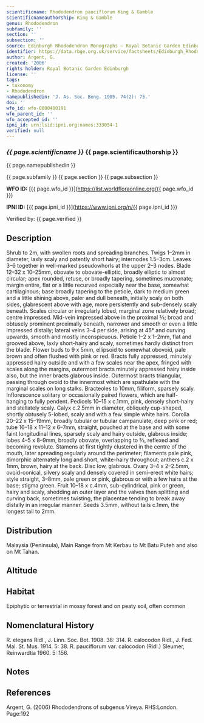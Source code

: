 ```yaml
---
scientificname: Rhododendron pauciflorum King & Gamble
scientificnameauthorship: King & Gamble
genus: Rhododendron
subfamily: ''
section: ''
subsection: ''
source: Edinburgh Rhododendron Monographs – Royal Botanic Garden Edinburgh
identifier: https://data.rbge.org.uk/service/factsheets/Edinburgh_Rhododendron_Monographs.xhtml
author: Argent, G.
created: '2006'
rights holder: Royal Botanic Garden Edinburgh
license: ''
tags:
- taxonomy
- Rhododendron
namepublishedin: 'J. As. Soc. Beng. 1905. 74(2): 75.'
doi: ''
wfo_id: wfo-0000400191
wfo_parent_id: ''
wfo_accepted_id: ''
ipni_id: urn:lsid:ipni.org:names:333054-1
verified: null
---
```

### _{{ page.scientificname }}_ {{ page.scientificauthorship }}
 {{ page.namepublishedin }}

{{ page.subfamily }} {{ page.section }} {{ page.subsection }}

**WFO ID:** [{{ page.wfo_id }}](https://list.worldfloraonline.org/{{ page.wfo_id }})

**IPNI ID:** [{{ page.ipni_id }}](https://www.ipni.org/n/{{ page.ipni_id }})

Verified by: {{ page.verified }}



## Description
Shrub to 2m, with swollen roots and spreading branches. Twigs 1–2mm in diameter, laxly scaly and patently short hairy; internodes 1.5–3cm. Leaves 3–6 together in well-marked pseudowhorls at the upper 2–3 nodes. Blade 12–32 x 10–25mm, obovate to obovate-elliptic, broadly elliptic to almost circular; apex rounded, retuse, or broadly tapering, sometimes mucronate; margin entire, flat or a little recurved especially near the base, somewhat cartilaginous; base broadly tapering to the petiole, dark to medium green and a little shining above, paler and dull beneath, initially scaly on both sides, glabrescent above with age, more persistently and sub-densely scaly beneath. Scales circular or irregularly lobed, marginal zone relatively broad; centre impressed. Mid-vein impressed above in the proximal 2⁄3; broad and obtusely prominent proximally beneath, narrower and smooth or even a little impressed distally; lateral veins 3–4 per side, arising at 45° and curving upwards, smooth and mostly inconspicuous. Petiole 1–2 x 1–2mm, flat and grooved above, laxly short-hairy and scaly, sometimes hardly distinct from the blade. Flower buds to 9 x 5mm, ellipsoid to somewhat obovoid, pale brown and often flushed with pink or red. Bracts fully appressed, minutely appressed hairy outside and with a few scales near the apex, fringed with scales along the margins, outermost bracts minutely appressed hairy inside also, but the inner bracts glabrous inside. Outermost bracts triangular, passing through ovoid to the innermost which are spathulate with the marginal scales on long stalks. Bracteoles to 10mm, filiform, sparsely scaly. Inflorescence solitary or occasionally paired flowers, which are half-hanging to fully pendent. Pedicels 10–15 x c.1mm, pink, densely short-hairy and stellately scaly. Calyx c.2.5mm in diameter, obliquely cup-shaped, shortly obtusely 5-lobed, scaly and with a few simple white hairs. Corolla 20–22 x 15–19mm, broadly tubular or tubular campanulate, deep pink or red; tube 16–18 x 11–12 x 6–7mm, straight, pouched at the base and with some faint longitudinal lines, sparsely scaly and hairy outside, glabrous inside; lobes 4–5 x 8–9mm, broadly obovate, overlapping to 2⁄3, reflexed and becoming revolute. Stamens at first tightly clustered in the centre of the mouth, later spreading regularly around the perimeter; filaments pale pink, dimorphic alternately long and short, white-hairy throughout; anthers c.2 x 1mm, brown, hairy at the back. Disc low, glabrous. Ovary 3–4 x 2–2.5mm, ovoid-conical, silvery scaly and densely covered in semi-erect white hairs; style straight, 3–8mm, pale green or pink, glabrous or with a few hairs at the base; stigma green. Fruit 10–18 x c.4mm, sub-cylindrical, pink or green, hairy and scaly, shedding an outer layer and the valves then splitting and curving back, sometimes twisting, the placentae tending to break away distally in an irregular manner. Seeds 3.5mm, without tails c.1mm, the longest tail to 2mm.

## Distribution
Malaysia (Peninsula), Main Range from Mt Kerbau to Mt Batu Puteh and also on Mt Tahan.

## Altitude


## Habitat
Epiphytic or terrestrial in mossy forest and on peaty soil, often common

## Nomenclatural History
R. elegans Ridl., J. Linn. Soc. Bot. 1908. 38: 314. R. calocodon Ridl., J. Fed. Mal. St. Mus. 1914. 5: 38. R. pauciflorum var. calocodon (Ridl.) Sleumer, Reinwardtia 1960. 5: 156.
                       
## Notes


## References

Argent, G. (2006) Rhododendrons of subgenus Vireya. RHS:London. Page:192
